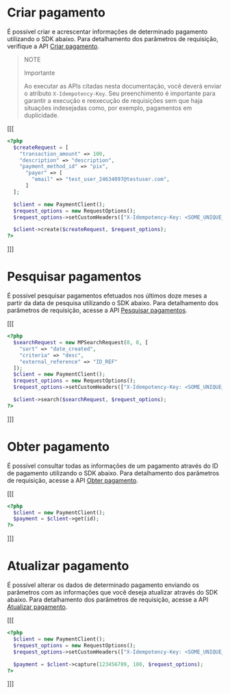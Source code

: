 # Criar pagamento

É possível criar e acrescentar informações de determinado pagamento utilizando o SDK abaixo. Para detalhamento dos parâmetros de requisição, verifique a API [Criar pagamento](/developers/pt/reference/payments/_payments/post).

> NOTE
>
> Importante
>
> Ao executar as APIs citadas nesta documentação, você deverá enviar o atributo `X-Idempotency-Key`. Seu preenchimento é importante para garantir a execução e reexecução de requisições sem que haja situações indesejadas como, por exemplo, pagamentos em duplicidade.

[[[
```php
<?php
  $createRequest = [
    "transaction_amount" => 100,
    "description" => "description",
    "payment_method_id" => "pix",
      "payer" => [
        "email" => "test_user_24634097@testuser.com",
      ]
  ];

  $client = new PaymentClient();
  $request_options = new RequestOptions();
  $request_options->setCustomHeaders(["X-Idempotency-Key: <SOME_UNIQUE_VALUE>"]);

  $client->create($createRequest, $request_options);
?>
```
]]]

# Pesquisar pagamentos

É possível pesquisar pagamentos efetuados nos últimos doze meses a partir da data de pesquisa utilizando o SDK abaixo. Para detalhamento dos parâmetros de requisição, acesse a API [Pesquisar pagamentos](/developers/pt/reference/payments/_payments_search/get).

[[[
```php
<?php
  $searchRequest = new MPSearchRequest(0, 0, [
    "sort" => "date_created", 
    "criteria" => "desc", 
    "external_reference" => "ID_REF"
  ]);
  $client = new PaymentClient();
  $request_options = new RequestOptions();
  $request_options->setCustomHeaders(["X-Idempotency-Key: <SOME_UNIQUE_VALUE>"]);

  $client->search($searchRequest, $request_options);
?>
```
]]]

# Obter pagamento

É possível consultar todas as informações de um pagamento através do ID de pagamento utilizando o SDK abaixo. Para detalhamento dos parâmetros de requisição, acesse a API [Obter pagamento](/developers/pt/reference/payments/_payments_id/get).

[[[
```php
<?php
  $client = new PaymentClient();
  $payment = $client->get(id);
?>
```
]]]

# Atualizar pagamento

É possível alterar os dados de determinado pagamento enviando os parâmetros com as informações que você deseja atualizar através do SDK abaixo. Para detalhamento dos parâmetros de requisição, acesse a API [Atualizar pagamento](/developers/pt/reference/payments/_payments_id/put).

[[[
```php
<?php
  $client = new PaymentClient();
  $request_options = new RequestOptions();
  $request_options->setCustomHeaders(["X-Idempotency-Key: <SOME_UNIQUE_VALUE>"]);

  $payment = $client->capture(123456789, 100, $request_options);
?>
```
]]]
